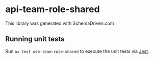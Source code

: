 
# api-team-role-shared

This library was generated with SchemaDriven.com

## Running unit tests

Run `nx test web-team-role-shared` to execute the unit tests via [Jest](https://jestjs.io).

